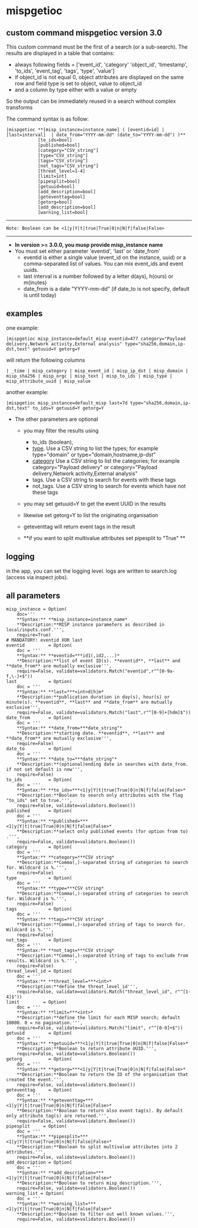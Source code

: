 # mispgetioc
## custom command mispgetioc version 3.0
This custom command must be the first of a search (or a sub-search). The results are displayed in a table that contains:

- always following fields = ['event_id', 'category' 'object_id', 'timestamp', 'to_ids', 'event_tag', 'tags', 'type', 'value']
- if object_id is not equal 0, object attributes are displayed on the same row and field type is set to object, value to object_id
- and a column by type either with a value or empty

So the output can be immediately reused in a search without complex transforms

The command syntax is as follow:

    |mispgetioc **[misp_instance=instance_name] ( [eventid=id] | [last=interval]  | date_from="YYYY-mm-dd" (date_to="YYYY-mm-dd") )**
                [to_ids=bool]
                [published=bool]
                [category="CSV_string"]
                [type="CSV_string"]
                [tags="CSV_string"]
                [not_tags="CSV_string"]
                [threat_level=1-4]
                [limit=int]
                [pipesplit=bool]
                [getuuid=bool]
                [add_description=bool]
                [geteventtag=bool]
                [getorg=bool]
                [add_description=bool]
                [warning_list=bool]
----
    Note: Boolean can be <1|y|Y|t|true|True|0|n|N|f|false|False>
----
- **In version >= 3.0.0, you musp provide misp_instance name**
- You must set either parameter 'eventid', 'last' or 'date_from'
    + eventid is either a single value (event_id on the instance, uuid) or a comma-separated list of values. You can mix event_ids and event uuids.
    + last interval is a number followed by a letter d(ays), h(ours) or m(inutes)
    + date_from is a date "YYYY-mm-dd" (if date_to is not specify, default is until today)

## examples
one example:

    |mispgetioc misp_instance=default_misp eventid=477 category="Payload delivery,Network activity,External analysis" type="sha256,domain,ip-dst,text" getuuid=Y getorg=Y

will return the following columns

    | _time | misp_category | misp_event_id | misp_ip_dst | misp_domain | misp_sha256 | misp_orgc | misp_text | misp_to_ids | misp_type | misp_attribute_uuid | misp_value

another example:

    |mispgetioc misp_instance=default_misp last=7d type="sha256,domain,ip-dst,text" to_ids=Y getuuid=Y getorg=Y

- The other parameters are optional
    + you may filter the results using
        - to_ids (boolean),
        - [type](https://www.circl.lu/doc/misp/categories-and-types/#types). Use a CSV string to list the types; for example type="domain" or type="domain,hostname,ip-dst"
        - [category](https://www.circl.lu/doc/misp/categories-and-types/#categories) Use a CSV string to list the categories; for example category="Payload delivery" or category="Payload delivery,Network activity,External analysis"
        - tags. Use a CSV string to search for events with these tags
        - not_tags. Use a CSV string to search for events which have not these tags

    + you may set getuuid=Y to get the event UUID in the results 
    + likewise set getorg=Y to list the originating organisation
    + geteventtag will return event tags in the result
    + **if you want to split multivalue attributes set pipesplit to "True" **


## logging
in the app, you can set the logging level. logs are written to search.log (access via inspect jobs).


## all parameters
    misp_instance = Option(
        doc='''
        **Syntax:** **misp_instance=instance_name*
        **Description:**MISP instance parameters as described in local/inputs.conf.''',
        require=True)
    # MANDATORY: eventid XOR last
    eventid         = Option(
        doc = '''
        **Syntax:** **eventid=***id1(,id2,...)*
        **Description:**list of event ID(s). **eventid**, **last** and **date_from** are mutually exclusive''',
        require=False, validate=validators.Match("eventid",r"^[0-9a-f,\-]+$"))
    last            = Option(
        doc = '''
        **Syntax:** **last=***<int>d|h|m*
        **Description:**publication duration in day(s), hour(s) or minute(s). **eventid**, **last** and **date_from** are mutually exclusive''',
        require=False, validate=validators.Match("last",r"^[0-9]+[hdm]$"))
    date_from       = Option(
        doc = '''
        **Syntax:** **date_from=***date_string"*
        **Description:**starting date. **eventid**, **last** and **date_from** are mutually exclusive''',
        require=False)
    date_to         = Option(
        doc = '''
        **Syntax:** **date_to=***date_string"*
        **Description:**(optional)ending date in searches with date_from. if not set default is now''',
        require=False)
    to_ids          = Option(
        doc = '''
        **Syntax:** **to_ids=***<1|y|Y|t|true|True|0|n|N|f|false|False>*
        **Description:**Boolean to search only attributes with the flag "to_ids" set to true.''',
        require=False, validate=validators.Boolean())
    published       = Option(
        doc = '''
        **Syntax:** **published=***<1|y|Y|t|true|True|0|n|N|f|false|False>*
        **Description:**select only published events (for option from to) .''',
        require=False, validate=validators.Boolean())
    category        = Option(
        doc = '''
        **Syntax:** **category=***CSV string*
        **Description:**Comma(,)-separated string of categories to search for. Wildcard is %.''',
        require=False)
    type            = Option(
        doc = '''
        **Syntax:** **type=***CSV string*
        **Description:**Comma(,)-separated string of categories to search for. Wildcard is %.''',
        require=False)
    tags            = Option(
        doc = '''
        **Syntax:** **tags=***CSV string*
        **Description:**Comma(,)-separated string of tags to search for. Wildcard is %.''',
        require=False)
    not_tags        = Option(
        doc = '''
        **Syntax:** **not_tags=***CSV string*
        **Description:**Comma(,)-separated string of tags to exclude from results. Wildcard is %.''',
        require=False)
    threat_level_id = Option(
        doc = '''
        **Syntax:** **threat_level=***<int>*
        **Description:**define the threat_level_id''',
        require=False, validate=validators.Match("threat_level_id", r"^[1-4]$"))
    limit         = Option(
        doc = '''
        **Syntax:** **limit=***<int>*
        **Description:**define the limit for each MISP search; default 10000. 0 = no pagination.''',
        require=False, validate=validators.Match("limit", r"^[0-9]+$"))
    getuuid         = Option(
        doc = '''
        **Syntax:** **getuuid=***<1|y|Y|t|true|True|0|n|N|f|false|False>*
        **Description:**Boolean to return attribute UUID.''',
        require=False, validate=validators.Boolean())
    getorg          = Option(
        doc = '''
        **Syntax:** **getorg=***<1|y|Y|t|true|True|0|n|N|f|false|False>*
        **Description:**Boolean to return the ID of the organisation that created the event.''',
        require=False, validate=validators.Boolean())
    geteventtag     = Option(
        doc = '''
        **Syntax:** **geteventtag=***<1|y|Y|t|true|True|0|n|N|f|false|False>*
        **Description:**Boolean to return also event tag(s). By default only attribute tag(s) are returned.''',
        require=False, validate=validators.Boolean())
    pipesplit     = Option(
        doc = '''
        **Syntax:** **pipesplit=***<1|y|Y|t|true|True|0|n|N|f|false|False>*
        **Description:**Boolean to split multivalue attributes into 2 attributes.''',
        require=False, validate=validators.Boolean())
    add_description = Option(
        doc = '''
        **Syntax:** **add_description=***<1|y|Y|t|true|True|0|n|N|f|false|False>*
        **Description:**Boolean to return misp_description.''',
        require=False, validate=validators.Boolean())
    warning_list = Option(
        doc = '''
        **Syntax:** **warning_list=***<1|y|Y|t|true|True|0|n|N|f|false|False>*
        **Description:**Boolean to filter out well known values.''',
        require=False, validate=validators.Boolean())
